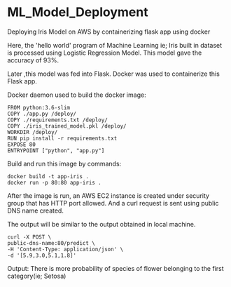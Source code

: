# ML_Model_Deployment
Deploying Iris Model on AWS by containerizing flask app using docker

Here, the 'hello world' program of Machine Learning ie; Iris built in dataset is processed using Logistic Regression Model.
This model gave the accuracy of 93%.

Later ,this model was fed into Flask. Docker was used to containerize this Flask app.

Docker daemon used to build the docker image:

```
FROM python:3.6-slim
COPY ./app.py /deploy/
COPY ./requirements.txt /deploy/
COPY ./iris_trained_model.pkl /deploy/
WORKDIR /deploy/
RUN pip install -r requirements.txt
EXPOSE 80
ENTRYPOINT ["python", "app.py"]
```

Build and run this image by commands:

```
docker build -t app-iris .
docker run -p 80:80 app-iris .
```

After the image is run, an AWS EC2 instance is created under security group that has HTTP port allowed. And a curl request is sent using public DNS name created.

The output will be similar to the output obtained in local machine.

```
curl -X POST \
public-dns-name:80/predict \
-H 'Content-Type: application/json' \
-d '[5.9,3.0,5.1,1.8]' 
```
Output:
There is more probability of species of flower belonging to the first category(ie; Setosa)
